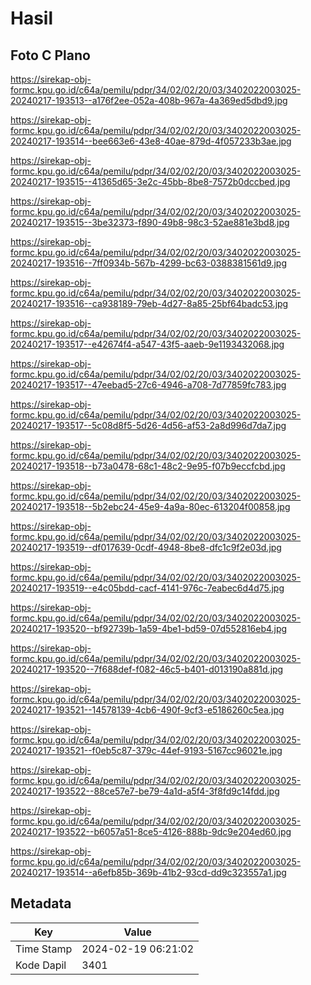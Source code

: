 # Hasil

## Foto C Plano

https://sirekap-obj-formc.kpu.go.id/c64a/pemilu/pdpr/34/02/02/20/03/3402022003025-20240217-193513--a176f2ee-052a-408b-967a-4a369ed5dbd9.jpg

https://sirekap-obj-formc.kpu.go.id/c64a/pemilu/pdpr/34/02/02/20/03/3402022003025-20240217-193514--bee663e6-43e8-40ae-879d-4f057233b3ae.jpg

https://sirekap-obj-formc.kpu.go.id/c64a/pemilu/pdpr/34/02/02/20/03/3402022003025-20240217-193515--41365d65-3e2c-45bb-8be8-7572b0dccbed.jpg

https://sirekap-obj-formc.kpu.go.id/c64a/pemilu/pdpr/34/02/02/20/03/3402022003025-20240217-193515--3be32373-f890-49b8-98c3-52ae881e3bd8.jpg

https://sirekap-obj-formc.kpu.go.id/c64a/pemilu/pdpr/34/02/02/20/03/3402022003025-20240217-193516--7ff0934b-567b-4299-bc63-0388381561d9.jpg

https://sirekap-obj-formc.kpu.go.id/c64a/pemilu/pdpr/34/02/02/20/03/3402022003025-20240217-193516--ca938189-79eb-4d27-8a85-25bf64badc53.jpg

https://sirekap-obj-formc.kpu.go.id/c64a/pemilu/pdpr/34/02/02/20/03/3402022003025-20240217-193517--e42674f4-a547-43f5-aaeb-9e1193432068.jpg

https://sirekap-obj-formc.kpu.go.id/c64a/pemilu/pdpr/34/02/02/20/03/3402022003025-20240217-193517--47eebad5-27c6-4946-a708-7d77859fc783.jpg

https://sirekap-obj-formc.kpu.go.id/c64a/pemilu/pdpr/34/02/02/20/03/3402022003025-20240217-193517--5c08d8f5-5d26-4d56-af53-2a8d996d7da7.jpg

https://sirekap-obj-formc.kpu.go.id/c64a/pemilu/pdpr/34/02/02/20/03/3402022003025-20240217-193518--b73a0478-68c1-48c2-9e95-f07b9eccfcbd.jpg

https://sirekap-obj-formc.kpu.go.id/c64a/pemilu/pdpr/34/02/02/20/03/3402022003025-20240217-193518--5b2ebc24-45e9-4a9a-80ec-613204f00858.jpg

https://sirekap-obj-formc.kpu.go.id/c64a/pemilu/pdpr/34/02/02/20/03/3402022003025-20240217-193519--df017639-0cdf-4948-8be8-dfc1c9f2e03d.jpg

https://sirekap-obj-formc.kpu.go.id/c64a/pemilu/pdpr/34/02/02/20/03/3402022003025-20240217-193519--e4c05bdd-cacf-4141-976c-7eabec6d4d75.jpg

https://sirekap-obj-formc.kpu.go.id/c64a/pemilu/pdpr/34/02/02/20/03/3402022003025-20240217-193520--bf92739b-1a59-4be1-bd59-07d552816eb4.jpg

https://sirekap-obj-formc.kpu.go.id/c64a/pemilu/pdpr/34/02/02/20/03/3402022003025-20240217-193520--7f688def-f082-46c5-b401-d013190a881d.jpg

https://sirekap-obj-formc.kpu.go.id/c64a/pemilu/pdpr/34/02/02/20/03/3402022003025-20240217-193521--14578139-4cb6-490f-9cf3-e5186260c5ea.jpg

https://sirekap-obj-formc.kpu.go.id/c64a/pemilu/pdpr/34/02/02/20/03/3402022003025-20240217-193521--f0eb5c87-379c-44ef-9193-5167cc96021e.jpg

https://sirekap-obj-formc.kpu.go.id/c64a/pemilu/pdpr/34/02/02/20/03/3402022003025-20240217-193522--88ce57e7-be79-4a1d-a5f4-3f8fd9c14fdd.jpg

https://sirekap-obj-formc.kpu.go.id/c64a/pemilu/pdpr/34/02/02/20/03/3402022003025-20240217-193522--b6057a51-8ce5-4126-888b-9dc9e204ed60.jpg

https://sirekap-obj-formc.kpu.go.id/c64a/pemilu/pdpr/34/02/02/20/03/3402022003025-20240217-193514--a6efb85b-369b-41b2-93cd-dd9c323557a1.jpg


## Metadata

| Key        | Value               |
| ---------- | ------------------- |
| Time Stamp | 2024-02-19 06:21:02 |
| Kode Dapil | 3401                |



